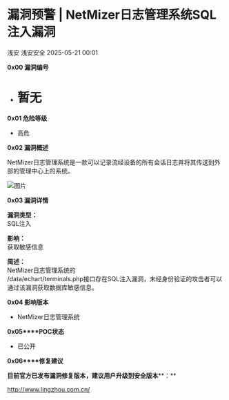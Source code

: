 #  漏洞预警 | NetMizer日志管理系统SQL注入漏洞   
浅安  浅安安全   2025-05-21 00:01  
  
**0x00 漏洞编号**  
- # 暂无  
  
**0x01 危险等级**  
- 高危  
  
**0x02 漏洞概述**  
  
NetMizer日志管理系统是一款可以记录流经设备的所有会话日志并将其传送到外部的管理中心上的系统。  
  
![图片](https://mmbiz.qpic.cn/sz_mmbiz_png/7stTqD182SUgFcdTclLpaibaNFbexjyNfok47S50jQeiaXgwQhyHdFNLgRrI4w7iau9icVfth12be0ze1PjDzgXJlQ/640?wx_fmt=png&from=appmsg&wxfrom=5&wx_lazy=1&wx_co=1&tp=webp "")  
  
**0x03 漏洞详情**  
  
**漏洞类型：**  
SQL注入  
  
**影响：**  
获取敏感信息  
  
**简述：**  
NetMizer日志管理系统的  
/data/echart/terminals.php接口存在SQL注入漏洞，未经身份验证的攻击者可以通过该漏洞获取数据库敏感信息。  
  
**0x04 影响版本**  
- NetMizer日志管理系统  
  
**0x05****POC状态**  
- 已公开  
  
**0x06****修复建议**  
  
**目前官方已发布漏洞修复版本，建议用户升级到安全版本****：**  
  
http://www.lingzhou.com.cn/  
  
  
  
